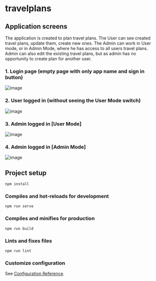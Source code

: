 # travelplans
 
 ## Application screens
 The application is created to plan travel plans. The User can see created travel plans, update them, create new ones. The Admin can work in User mode, or in Admin Mode, where he has access to all users travel plans.
 Admin can also edit the existing travel plans, but as admin has no opportunity to create plan for another user.
 
 ### 1. Login page (empty page with only app name and sign in button)
 ![image](https://user-images.githubusercontent.com/23438950/90578202-fe9f9e00-e1c2-11ea-970e-54bc4e1880c7.png)

 ### 2. User logged in (without seeing the User Mode switch)
 ![image](https://user-images.githubusercontent.com/23438950/90578789-74f0d000-e1c4-11ea-9bda-a364bbb33850.png)
 
 ### 3. Admin logged in [User Mode]
 ![image](https://user-images.githubusercontent.com/23438950/90578558-ea0fd580-e1c3-11ea-9eac-45815391d89f.png)
 
 ### 4. Admin logged in [Admin Mode]
 ![image](https://user-images.githubusercontent.com/23438950/90578719-4ffc5d00-e1c4-11ea-8ded-0e80f34e324a.png)

## Project setup
```
npm install
```

### Compiles and hot-reloads for development
```
npm run serve
```

### Compiles and minifies for production
```
npm run build
```

### Lints and fixes files
```
npm run lint
```

### Customize configuration
See [Configuration Reference](https://cli.vuejs.org/config/).
